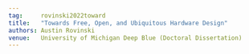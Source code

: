```yaml
---
tag:     rovinski2022toward
title:   "Towards Free, Open, and Ubiquitous Hardware Design"
authors: Austin Rovinski
venue:   University of Michigan Deep Blue (Doctoral Dissertation)
---
```

